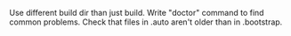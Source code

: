 Use different build dir than just build.
Write "doctor" command to find common problems.
Check that files in .auto aren't older than  in .bootstrap.
